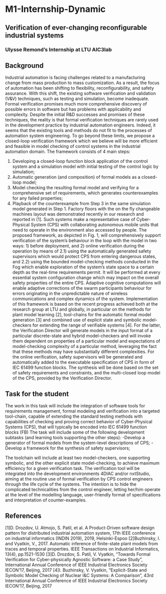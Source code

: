 # M1-Internship-Dynamic
## Verification of ever-changing reconfigurable industrial systems

### Ulysse Remond’s Internship at LTU AIC3lab

## Background
  Industrial automation is facing challenges related to a manufacturing change from mass production to mass customization. As a result, the focus of automation has been shifting to flexibility, reconfigurability, and safety assurance. With this shift, the existing software verification and validation (V&V) techniques, such as testing and simulation, become inadequate. Formal verification promises much more comprehensive discovery of possible errors in software but has problems with applicability and complexity.
  Despite the initial R&D successes and promises of these techniques, the reality is that formal verification techniques are rarely used in the development practice by industrial automation engineers. Indeed, it seems that the existing tools and methods do not fit to the processes of automation system engineering.
  To go beyond these limits, we propose a closed-loop verification framework which we believe will be more efficient and feasible in model checking of control systems in the industrial automation domain. The framework consists of 4 main steps: 
1) Developing a closed-loop function block application of the control system and a simulation model with initial testing of the control logic by simulation;
2) Automatic generation (and composition) of formal models as a closed-loop model; 
3) Model checking the resulting formal model and verifying for a comprehensive set of requirements, which generates counterexamples for any failed properties;
4) Playback of the counterexample from Step 3 in the same simulation model generated in Step 1. 
Factory floors with the on the fly changeable machines layout was demonstrated recently in our research and reported in [1]. Such systems make a representative case of Cyber-Physical System (CPS) with collaborating autonomous mobile units that need to operate in the environment also accessed by people. The proposed framework, as depicted in Fig. 1, will comprehensively support verification of the system’s behaviour in the loop with the model in two ways: 1) before deployment, and 2) online verification during the operation by means of 2.1) using the automatically generated safety supervisors which would protect CPS from entering dangerous states, and 2.2) using the bounded model-checking methods conducted in the Fog which enable exploration of the system’s state space to a certain depth as the real-time requirements permit. It will be performed at every essential system configuration change which may impact on the overall safety properties of the entire CPS.
  Adaptive cognitive computations will enable adaptive corrections of the swarm participants behaviour for errors originating in the unpredictable nature of wireless communications and complex dynamics of the system.
    Implementation of this framework is based on the recent progress achieved both at the research group at LTU and globally, in particular on the methods for plant model learning [2],  tool-chains for the automatic formal model generation [3] and combined use of explicit state and symbolic model-checkers for extending the range of verifiable systems [4]. For the latter, the Verification Director will generate models in the input format of a particular discrete-state and hybrid model-checkers and will invoke them dependent on properties of a particular model and expectations of model-checking complexity of a particular method, leveraging the fact that these methods may have substantially different complexities.
For the online verification, safety supervisors will be generated and automatically added to the executable specification of CPS in form of IEC 61499 function blocks. The synthesis will be done based on the set of safety requirements and constraints, and the multi-closed loop model of the CPS, provided by the Verification Director. 

## Task for the student
The work in this task will include the integration of software tools for requirements management, formal modeling and verification into a targeted tool-chain, capable of extending the standard testing methods with capabilities of checking and proving correct behavior of Cyber-Physical Systems (CPS), that will typically be encoded into IEC 61499 function blocks (FB) 
The task will include some of the following development subtasks (and learning tools supporting the other steps): 
-Develop a generator of formal models from the system-level descriptions of CPS; 
-Develop a framework for the synthesis of safety supervisors; 

The toolchain will include at least two model-checkers, one supporting symbolic, and the other explicit state model-checking, to achieve maximum efficiency for a given verification task. 
The verification tool will be integrated into the development environments 4DIAC and/or nxtStudio, aiming at the routine use of formal verification by CPS control engineers through the life cycle of the systems. The intention is to hide the complicated technicalities from the control engineer, letting her/him operate at the level of the modelling language, user-friendly format of specifications and interpretation of counter-examples. 

## References

[1]D. Drozdov, U. Atmojo, S. Patil, et al. A Product-Driven software design pattern for distributed industrial automation system, 17th IEEE conference on industrial informatics (INDIN 2019), 2019, Helsinki-Espoo
[2]Buzhinsky, I. and Vyatkin, V., 2017. Automatic inference of finite-state plant models from traces and temporal properties. IEEE Transactions on Industrial Informatics, 13(4), pp.1521-1530
[3]D. Drozdov, S. Patil, V. Vyatkin, “Towards Formal Verification for Cyber-physically Agnostic Software: a Case Study”, International Annual Conference of IEEE Industrial Electronics Society IECON’17, Beijing, 2017
[4]I. Buzhinsky, V. Vyatkin, “Explicit-State and Symbolic Model Checking of Nuclear I&C Systems: A Comparison”, 43rd International Annual Conference of IEEE Industrial Electronics Society IECON’17, Beijing, 2017
